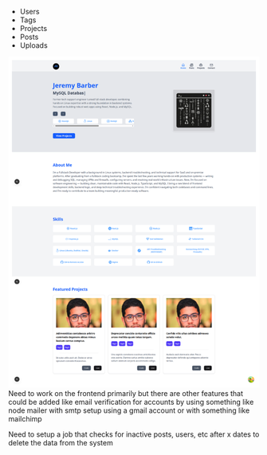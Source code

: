- Users
- Tags
- Projects
- Posts
- Uploads

![Dock](./port.png)
Need to work on the frontend primarily but there are other features that could be added like email verification for accounts by using something like node mailer with smtp setup using a gmail account or with something like mailchimp

Need to setup a job that checks for inactive posts, users, etc after x dates to delete the data from the system
